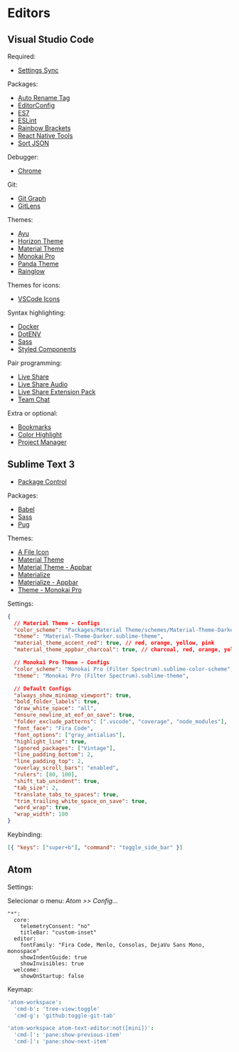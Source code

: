 # Editors

## Visual Studio Code

Required:

- [Settings Sync](https://marketplace.visualstudio.com/items?itemName=Shan.code-settings-sync#review-details)

Packages:

- [Auto Rename Tag](https://marketplace.visualstudio.com/items?itemName=formulahendry.auto-rename-tag#review-details)
- [EditorConfig](https://marketplace.visualstudio.com/items?itemName=EditorConfig.EditorConfig#review-details)
- [ES7](https://marketplace.visualstudio.com/items?itemName=dsznajder.es7-react-js-snippets#review-details)
- [ESLint](https://marketplace.visualstudio.com/items?itemName=dbaeumer.vscode-eslint#review-details)
- [Rainbow Brackets]()
- [React Native Tools]()
- [Sort JSON](https://marketplace.visualstudio.com/items?itemName=richie5um2.vscode-sort-json#review-details)

Debugger:

- [Chrome](https://marketplace.visualstudio.com/items?itemName=msjsdiag.debugger-for-chrome#review-details)

Git:

- [Git Graph](https://marketplace.visualstudio.com/items?itemName=mhutchie.git-graph#review-details)
- [GitLens](https://marketplace.visualstudio.com/items?itemName=eamodio.gitlens#review-details)

Themes:

- [Ayu](https://marketplace.visualstudio.com/items?itemName=teabyii.ayu)
- [Horizon Theme](https://marketplace.visualstudio.com/items?itemName=jolaleye.horizon-theme-vscode)
- [Material Theme](https://marketplace.visualstudio.com/items?itemName=Equinusocio.vsc-material-theme)
- [Monokai Pro](https://marketplace.visualstudio.com/items?itemName=monokai.theme-monokai-pro-vscode#review-details)
- [Panda Theme](https://marketplace.visualstudio.com/items?itemName=tinkertrain.theme-panda)
- [Rainglow](https://marketplace.visualstudio.com/items?itemName=daylerees.rainglow)

Themes for icons:

- [VSCode Icons](https://marketplace.visualstudio.com/items?itemName=vscode-icons-team.vscode-icons#review-details)

Syntax highlighting:

- [Docker](https://marketplace.visualstudio.com/items?itemName=PeterJausovec.vscode-docker#review-details)
- [DotENV](https://marketplace.visualstudio.com/items?itemName=mikestead.dotenv#review-details)
- [Sass](https://marketplace.visualstudio.com/items?itemName=robinbentley.sass-indented#review-details)
- [Styled Components](https://marketplace.visualstudio.com/items?itemName=jpoissonnier.vscode-styled-components#review-details)

Pair programming:

- [Live Share](https://marketplace.visualstudio.com/items?itemName=MS-vsliveshare.vsliveshare#review-details)
- [Live Share Audio](https://marketplace.visualstudio.com/items?itemName=MS-vsliveshare.vsliveshare-audio#review-details)
- [Live Share Extension Pack](https://marketplace.visualstudio.com/items?itemName=MS-vsliveshare.vsliveshare-pack#review-details)
- [Team Chat](https://marketplace.visualstudio.com/items?itemName=karigari.chat#review-details)

Extra or optional:

- [Bookmarks](https://marketplace.visualstudio.com/items?itemName=alefragnani.Bookmarks#review-details)
- [Color Highlight](https://marketplace.visualstudio.com/items?itemName=naumovs.color-highlight#review-details)
- [Project Manager](https://marketplace.visualstudio.com/items?itemName=alefragnani.project-manager#review-details)

## Sublime Text 3

- [Package Control](https://packagecontrol.io)

Packages:

- [Babel](https://packagecontrol.io/packages/Babel)
- [Sass](https://packagecontrol.io/packages/Sass)
- [Pug](https://packagecontrol.io/packages/Pug)

Themes:

- [A File Icon](https://packagecontrol.io/packages/A%20File%20Icon)
- [Material Theme](https://packagecontrol.io/packages/Material%20Theme)
- [Material Theme - Appbar](https://packagecontrol.io/packages/Material%20Theme%20-%20Appbar)
- [Materialize](https://packagecontrol.io/packages/Materialize)
- [Materialize - Appbar](https://packagecontrol.io/packages/Materialize-Appbar)
- [Theme - Monokai Pro](https://packagecontrol.io/packages/Theme%20-%20Monokai%20Pro)

Settings:

```json
{
  // Material Theme - Configs
  "color_scheme": "Packages/Material Theme/schemes/Material-Theme-Darker.tmTheme",
  "theme": "Material-Theme-Darker.sublime-theme",
  "material_theme_accent_red": true, // red, orange, yellow, pink
  "material_theme_appbar_charcoal": true, // charcoal, red, orange, yellow, pink

  // Monokai Pro Theme - Configs
  "color_scheme": "Monokai Pro (Filter Spectrum).sublime-color-scheme",
  "theme": "Monokai Pro (Filter Spectrum).sublime-theme",

  // Default Configs
  "always_show_minimap_viewport": true,
  "bold_folder_labels": true,
  "draw_white_space": "all",
  "ensure_newline_at_eof_on_save": true,
  "folder_exclude_patterns": [".vscode", "coverage", "node_modules"],
  "font_face": "Fira Code",
  "font_options": ["gray_antialias"],
  "highlight_line": true,
  "ignored_packages": ["Vintage"],
  "line_padding_bottom": 2,
  "line_padding_top": 2,
  "overlay_scroll_bars": "enabled",
  "rulers": [80, 100],
  "shift_tab_unindent": true,
  "tab_size": 2,
  "translate_tabs_to_spaces": true,
  "trim_trailing_white_space_on_save": true,
  "word_wrap": true,
  "wrap_width": 100
}
```

Keybinding:

```json
[{ "keys": ["super+b"], "command": "toggle_side_bar" }]
```

## Atom

Settings:

Selecionar o menu: _Atom >> Config..._

```
"*":
  core:
    telemetryConsent: "no"
    titleBar: "custom-inset"
  editor:
    fontFamily: "Fira Code, Menlo, Consolas, DejaVu Sans Mono, monospace"
    showIndentGuide: true
    showInvisibles: true
  welcome:
    showOnStartup: false
```

Keymap:

```cson
'atom-workspace':
  'cmd-b': 'tree-view:toggle'
  'cmd-g': 'github:toggle-git-tab'

'atom-workspace atom-text-editor:not([mini])':
  'cmd-[': 'pane:show-previous-item'
  'cmd-]': 'pane:show-next-item'
```
